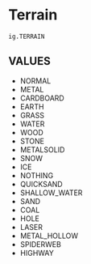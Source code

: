 # Terrain
`ig.TERRAIN`

## VALUES
- NORMAL
- METAL
- CARDBOARD
- EARTH
- GRASS
- WATER
- WOOD
- STONE
- METALSOLID
- SNOW
- ICE
- NOTHING
- QUICKSAND
- SHALLOW_WATER
- SAND
- COAL
- HOLE
- LASER
- METAL_HOLLOW
- SPIDERWEB
- HIGHWAY
